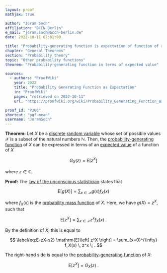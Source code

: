 ```yaml
---
layout: proof
mathjax: true

author: "Joram Soch"
affiliation: "BCCN Berlin"
e_mail: "joram.soch@bccn-berlin.de"
date: 2022-10-11 02:01:00

title: "Probability-generating function is expectation of function of random variable"
chapter: "General Theorems"
section: "Probability theory"
topic: "Other probability functions"
theorem: "Probability-generating function in terms of expected value"

sources:
  - authors: "ProofWiki"
    year: 2022
    title: "Probability Generating Function as Expectation"
    in: "ProofWiki"
    pages: "retrieved on 2022-10-11"
    url: "https://proofwiki.org/wiki/Probability_Generating_Function_as_Expectation"

proof_id: "P360"
shortcut: "pgf-mean"
username: "JoramSoch"
---
```



**Theorem:** Let $X$ be a [discrete](/D/rvar-disc) [random variable](/D/rvar) whose set of possible values $\mathcal{X}$ is a subset of the natural numbers $\mathbb{N}$. Then, the [probability-generating function](/D/pgf) of $X$ can be expressed in terms of an [expected value](/D/mean) of a function of $X$

$$ \label{eq:pgf-mean}
G_X(z) = \mathrm{E}\left[ z^X \right]
$$

where $z \in \mathbb{C}$.


**Proof:** The [law of the unconscious statistician](/P/mean-lotus) states that

$$ \label{eq:mean-lotus}
\mathrm{E}[g(X)] = \sum_{x \in \mathcal{X}} g(x) f_X(x)
$$

where $f_X(x)$ is the [probability mass function](/D/pmf) of $X$. Here, we have $g(X) = z^X$, such that

$$ \label{eq:E-zX-s1}
\mathrm{E}\left[ z^X \right] = \sum_{x \in \mathcal{X}} z^x f_X(x) \; .
$$

By the definition of $X$, this is equal to

$$ \label{eq:E-zX-s2}
\mathrm{E}\left[ z^X \right] = \sum_{x=0}^{\infty} f_X(x) \, z^x \; .
$$

The right-hand side is equal to the [probability-generating function](/D/pgf) of $X$:

$$ \label{eq:pgf-mean-qed}
\mathrm{E}\left[ z^X \right] = G_X(z) \; .
$$